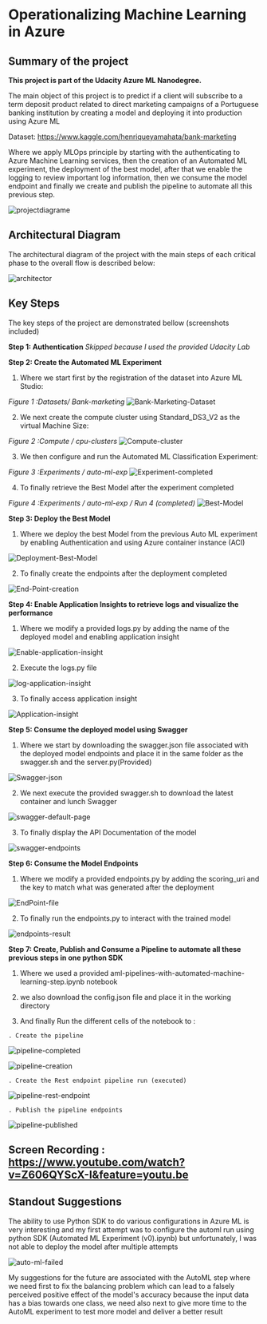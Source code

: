 # Operationalizing Machine Learning in Azure

## Summary of the project

**This project is part of the Udacity Azure ML Nanodegree.**

The main object of this project is to predict if a client will subscribe to a term deposit product related to direct marketing campaigns of a Portuguese banking institution by creating a model and deploying it into production using Azure ML

Dataset: https://www.kaggle.com/henriqueyamahata/bank-marketing 

Where we apply MLOps principle by starting with the authenticating to Azure Machine Learning services, then the creation of an Automated ML experiment, the deployment of the best model, after that we enable the logging to review important log information, then we consume the model endpoint and finally we create and publish the pipeline to automate all this previous step.

![projectdiagrame](Main-step-project.png "projectdiagrame")

## Architectural Diagram
The architectural diagram of the project with the main steps of each critical phase to the overall flow is described below:

![architector](architector.png "architecture")

## Key Steps
The key steps of the project are demonstrated bellow (screenshots included)

**Step 1: Authentication**  *Skipped because I used the provided Udacity Lab*

**Step 2: Create the Automated ML Experiment**

 1. Where we start first by the registration of the dataset into Azure ML Studio:
 
*Figure 1 :Datasets/ Bank-marketing*
![Bank-Marketing-Dataset](Bank-Marketing-Dataset.png "Bank Marketing Dataset")

 2. We next create the compute cluster using Standard_DS3_V2 as the virtual Machine Size:

*Figure 2 :Compute / cpu-clusters*
![Compute-cluster](Compute-cluster.png "Compute-cluster")

 3. We then configure and run the Automated ML Classification Experiment:
 
*Figure 3 :Experiments / auto-ml-exp*
![Experiment-completed](Experiment-completed.png "Experiment-completed")

 4. To finally retrieve the Best Model after the experiment completed
 
*Figure 4 :Experiments / auto-ml-exp / Run 4 (completed)*
![Best-Model](Best-Model.png "Best-Model")

**Step 3: Deploy the Best Model**

 1. Where we deploy the best Model from the previous Auto ML experiment by enabling Authentication and using Azure container instance (ACI)

![Deployment-Best-Model](Deployment-Best-Model.PNG "Deployment-Best-Model")

 2. To finally create the endpoints after the deployment completed

![End-Point-creation](End-Point-creation.PNG "End-Point-creation")

**Step 4: Enable Application Insights to retrieve logs and visualize the performance**

 1. Where we modify a provided logs.py by adding the name of the deployed model and enabling application insight 
 
 ![Enable-application-insight](Enable-application-insight.png "Enable-application-insight")
 
  2. Execute the logs.py file 
  
  ![log-application-insight](log-application-insight.PNG "log-application-insight")
  
  3. To finally access application insight 
  
 ![Application-insight]( Application-insight.png " Application-insight")
 
 **Step 5: Consume the deployed model using Swagger**
 
  1. Where we start by downloading the swagger.json file associated with the deployed model endpoints and place it in the same folder as the swagger.sh and the server.py(Provided)
  
   ![Swagger-json]( Swagger-json.png " Swagger-json")
   
  2. We next execute the provided swagger.sh to download the latest container and lunch Swagger
  
   ![swagger-default-page]( swagger-default-page.PNG " swagger-default-page.PNG")
   
  3. To finally display the API Documentation of the model 
  
   ![swagger-endpoints](swagger-endpoints.PNG " swagger-endpoints")
   
 **Step 6: Consume the Model Endpoints**
 
  1. Where we modify a provided endpoints.py by adding the scoring_uri and the key to match what was generated after the deployment
  
   ![EndPoint-file](EndPoint-file.PNG " EndPoint-file")
   
  2. To finally run the endpoints.py to interact with the trained model
  
   ![endpoints-result](endpoints-result.PNG " endpoints-result")
   
   **Step 7: Create, Publish and Consume a Pipeline to automate all these previous steps in one python SDK**

  1. Where we used a provided aml-pipelines-with-automated-machine-learning-step.ipynb notebook
  
  2. we also download the config.json file and place it in the working directory
  
  3. And finally Run the different cells of the notebook to :
  
    . Create the pipeline
 
  ![pipeline-completed](pipeline-completed.PNG " pipeline-completed")
  
  ![pipeline-creation](pipeline-creation.PNG " pipeline-creation")
  
    . Create the Rest endpoint pipeline run (executed)

   ![pipeline-rest-endpoint](pipeline-rest-endpoint.png " pipeline-rest-endpoint")
   
    . Publish the pipeline endpoints
    
   ![pipeline-published](pipelin-published.PNG " pipeline-publishe")

## Screen Recording : https://www.youtube.com/watch?v=Z606QYScX-I&feature=youtu.be

## Standout Suggestions
The ability to use Python SDK to do various configurations in Azure ML is very interesting and my first attempt was to configure the automl run using python SDK (Automated ML Experiment (v0).ipynb) but unfortunately, I was not able to deploy the model after multiple attempts
   
![auto-ml-failed](auto-ml-failed.png " auto-ml-failed")

My suggestions for the future are associated with the AutoML step where we need first to fix the balancing problem which can lead to a falsely perceived positive effect of the model's accuracy because the input data has a bias towards one class, we need also next to give more time to the AutoML experiment to test more model and deliver a better result 

